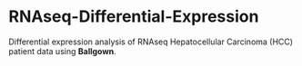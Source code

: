 # RNAseq-Differential-Expression
Differential expression analysis of RNAseq Hepatocellular Carcinoma (HCC) patient data using **Ballgown**.
